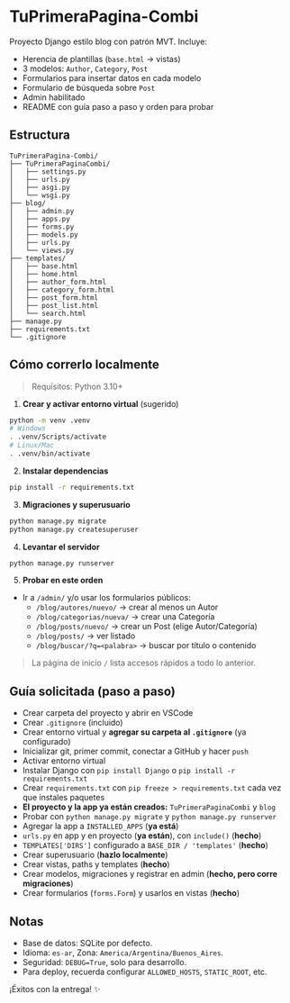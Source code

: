 
# TuPrimeraPagina-Combi

Proyecto Django estilo blog con patrón MVT. Incluye:

- Herencia de plantillas (`base.html` -> vistas)
- 3 modelos: `Author`, `Category`, `Post`
- Formularios para insertar datos en cada modelo
- Formulario de búsqueda sobre `Post`
- Admin habilitado
- README con guía paso a paso y orden para probar

## Estructura

```
TuPrimeraPagina-Combi/
├── TuPrimeraPaginaCombi/
│   ├── settings.py
│   ├── urls.py
│   ├── asgi.py
│   └── wsgi.py
├── blog/
│   ├── admin.py
│   ├── apps.py
│   ├── forms.py
│   ├── models.py
│   ├── urls.py
│   └── views.py
├── templates/
│   ├── base.html
│   ├── home.html
│   ├── author_form.html
│   ├── category_form.html
│   ├── post_form.html
│   ├── post_list.html
│   └── search.html
├── manage.py
├── requirements.txt
└── .gitignore
```

## Cómo correrlo localmente

> Requisitos: Python 3.10+

1. **Crear y activar entorno virtual** (sugerido)

```bash
python -m venv .venv
# Windows
. .venv/Scripts/activate
# Linux/Mac
. .venv/bin/activate
```

2. **Instalar dependencias**

```bash
pip install -r requirements.txt
```

3. **Migraciones y superusuario**

```bash
python manage.py migrate
python manage.py createsuperuser
```

4. **Levantar el servidor**

```bash
python manage.py runserver
```

5. **Probar en este orden**

- Ir a `/admin/` y/o usar los formularios públicos:
  - `/blog/autores/nuevo/` → crear al menos un Autor
  - `/blog/categorias/nueva/` → crear una Categoría
  - `/blog/posts/nuevo/` → crear un Post (elige Autor/Categoría)
  - `/blog/posts/` → ver listado
  - `/blog/buscar/?q=<palabra>` → buscar por título o contenido

> La página de inicio `/` lista accesos rápidos a todo lo anterior.

## Guía solicitada (paso a paso)

- Crear carpeta del proyecto y abrir en VSCode
- Crear `.gitignore` (incluido)
- Crear entorno virtual y **agregar su carpeta al `.gitignore`** (ya configurado)
- Inicializar git, primer commit, conectar a GitHub y hacer `push`
- Activar entorno virtual
- Instalar Django con `pip install Django` o `pip install -r requirements.txt`
- Crear `requirements.txt` con `pip freeze > requirements.txt` cada vez que instales paquetes
- **El proyecto y la app ya están creados:** `TuPrimeraPaginaCombi` y `blog`
- Probar con `python manage.py migrate` y `python manage.py runserver`
- Agregar la app a `INSTALLED_APPS` (**ya está**)
- `urls.py` en app y en proyecto (**ya están**), con `include()` (**hecho**)
- `TEMPLATES['DIRS']` configurado a `BASE_DIR / 'templates'` (**hecho**)
- Crear superusuario (**hazlo localmente**)
- Crear vistas, paths y templates (**hecho**)
- Crear modelos, migraciones y registrar en admin (**hecho, pero corre migraciones**)
- Crear formularios (`forms.Form`) y usarlos en vistas (**hecho**)

## Notas

- Base de datos: SQLite por defecto.
- Idioma: `es-ar`, Zona: `America/Argentina/Buenos_Aires`.
- Seguridad: `DEBUG=True`, solo para desarrollo.
- Para deploy, recuerda configurar `ALLOWED_HOSTS`, `STATIC_ROOT`, etc.

¡Éxitos con la entrega! ✨
